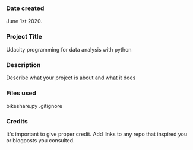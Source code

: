 ### Date created
June 1st 2020. 


### Project Title
Udacity programming for data analysis with python

### Description
Describe what your project is about and what it does

### Files used
bikeshare.py 
.gitignore

### Credits
It's important to give proper credit. Add links to any repo that inspired you or blogposts you consulted.
